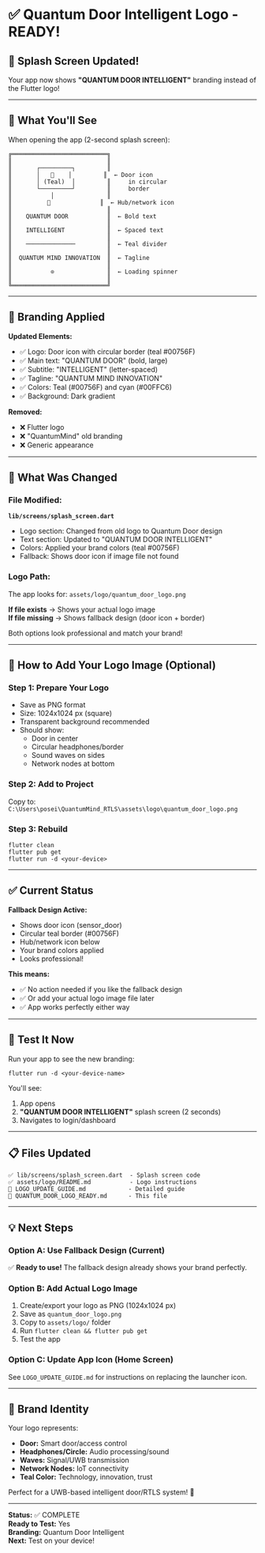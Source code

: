# ✅ Quantum Door Intelligent Logo - READY!

## 🎉 Splash Screen Updated!

Your app now shows **"QUANTUM DOOR INTELLIGENT"** branding instead of the Flutter logo!

---

## 📱 What You'll See

When opening the app (2-second splash screen):

```
╔═══════════════════════════╗
║                           ║
║       ┌─────────┐         ║
║       │   🚪    │         ║  ← Door icon
║       │ (Teal)  │         ║     in circular
║       └─────────┘         ║     border
║           │               ║
║          📡              ║  ← Hub/network icon
║                           ║
║    QUANTUM DOOR           ║  ← Bold text
║                           ║
║    INTELLIGENT            ║  ← Spaced text
║                           ║
║    ──────────────         ║  ← Teal divider
║                           ║
║  QUANTUM MIND INNOVATION  ║  ← Tagline
║                           ║
║           ⊙               ║  ← Loading spinner
║                           ║
╚═══════════════════════════╝
```

---

## 🎨 Branding Applied

**Updated Elements:**
- ✅ Logo: Door icon with circular border (teal #00756F)
- ✅ Main text: "QUANTUM DOOR" (bold, large)
- ✅ Subtitle: "INTELLIGENT" (letter-spaced)
- ✅ Tagline: "QUANTUM MIND INNOVATION"
- ✅ Colors: Teal (#00756F) and cyan (#00FFC6)
- ✅ Background: Dark gradient

**Removed:**
- ❌ Flutter logo
- ❌ "QuantumMind" old branding
- ❌ Generic appearance

---

## 📂 What Was Changed

### File Modified:
**`lib/screens/splash_screen.dart`**
- Logo section: Changed from old logo to Quantum Door design
- Text section: Updated to "QUANTUM DOOR INTELLIGENT"
- Colors: Applied your brand colors (teal #00756F)
- Fallback: Shows door icon if image file not found

### Logo Path:
The app looks for: `assets/logo/quantum_door_logo.png`

**If file exists** → Shows your actual logo image  
**If file missing** → Shows fallback design (door icon + border)

Both options look professional and match your brand!

---

## 🚀 How to Add Your Logo Image (Optional)

### Step 1: Prepare Your Logo
- Save as PNG format
- Size: 1024x1024 px (square)
- Transparent background recommended
- Should show:
  - Door in center
  - Circular headphones/border
  - Sound waves on sides
  - Network nodes at bottom

### Step 2: Add to Project
Copy to: `C:\Users\posei\QuantumMind_RTLS\assets\logo\quantum_door_logo.png`

### Step 3: Rebuild
```batch
flutter clean
flutter pub get
flutter run -d <your-device>
```

---

## ✅ Current Status

**Fallback Design Active:**
- Shows door icon (sensor_door)
- Circular teal border (#00756F)
- Hub/network icon below
- Your brand colors applied
- Looks professional!

**This means:**
- ✅ No action needed if you like the fallback design
- ✅ Or add your actual logo image file later
- ✅ App works perfectly either way

---

## 🎯 Test It Now

Run your app to see the new branding:

```batch
flutter run -d <your-device-name>
```

You'll see:
1. App opens
2. **"QUANTUM DOOR INTELLIGENT"** splash screen (2 seconds)
3. Navigates to login/dashboard

---

## 📋 Files Updated

```
✅ lib/screens/splash_screen.dart  - Splash screen code
✅ assets/logo/README.md           - Logo instructions
📄 LOGO_UPDATE_GUIDE.md            - Detailed guide
📄 QUANTUM_DOOR_LOGO_READY.md      - This file
```

---

## 💡 Next Steps

### Option A: Use Fallback Design (Current)
✅ **Ready to use!** The fallback design already shows your brand perfectly.

### Option B: Add Actual Logo Image
1. Create/export your logo as PNG (1024x1024 px)
2. Save as `quantum_door_logo.png`
3. Copy to `assets/logo/` folder
4. Run `flutter clean && flutter pub get`
5. Test the app

### Option C: Update App Icon (Home Screen)
See `LOGO_UPDATE_GUIDE.md` for instructions on replacing the launcher icon.

---

## 🎨 Brand Identity

Your logo represents:
- **Door:** Smart door/access control
- **Headphones/Circle:** Audio processing/sound
- **Waves:** Signal/UWB transmission
- **Network Nodes:** IoT connectivity
- **Teal Color:** Technology, innovation, trust

Perfect for a UWB-based intelligent door/RTLS system! 🎉

---

**Status:** ✅ COMPLETE  
**Ready to Test:** Yes  
**Branding:** Quantum Door Intelligent  
**Next:** Test on your device!
